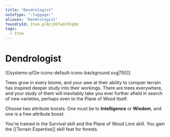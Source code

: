 ```yaml
---
title: "Dendrologist"
noteType: ":luggage:"
aliases: "Dendrologist"
foundryId: Item.glNzjO6fwUc9IqQm
tags:
  - Item
---
```


# Dendrologist
![[systems-pf2e-icons-default-icons-background.svg|150]]

Trees grow in every biome, and your awe at their ability to conquer terrain has inspired deeper study into their workings. There are trees everywhere, and your study of them will inevitably take you ever further afield in search of new varieties, perhaps even to the Plane of Wood itself.

Choose two attribute boosts. One must be to **Intelligence** or **Wisdom**, and one is a free attribute boost.

You're trained in the Survival skill and the Plane of Wood Lore skill. You gain the [[Terrain Expertise]] skill feat for forests.
